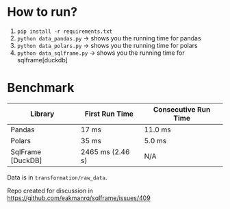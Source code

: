How to run?
===========

1. `pip install -r requirements.txt`
2. `python data_pandas.py` -> shows you the running time for pandas
3. `python data_polars.py` -> shows you the running time for polars
4. `python data_sqlframe.py` -> shows you the running time for sqlframe[duckdb]


Benchmark
=========


| Library             | First Run Time | Consecutive Run Time |
|---------------------|----------------|-----------------------|
| Pandas              | 17 ms          | 11.0 ms               |
| Polars              | 35 ms          | 5.0 ms                |
| SqlFrame [DuckDB]   | 2465 ms (2.46 s)| N/A                   |


Data is in `transformation/raw_data`.

Repo created for discussion in https://github.com/eakmanrq/sqlframe/issues/409